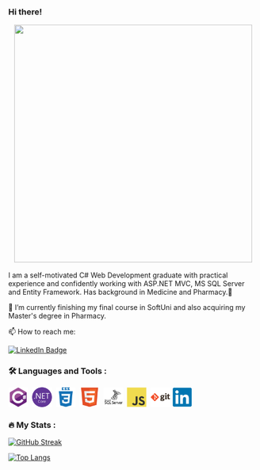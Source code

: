 ### Hi there!
<div align="center">
  <img src="https://media0.giphy.com/media/Rs0JBoGpPxMAlnVc8y/giphy.gif?cid=ecf05e47xqho4272s6bmha8irehtcy4vgmqktswtzpgc16kf&ep=v1_gifs_related&rid=giphy.gif&ct=g" width="480" height="480"/>
</div>

I am a self-motivated C# Web Development
graduate with practical experience and confidently working with ASP.NET MVC, MS SQL Server and Entity
Framework. Has background in Medicine and
Pharmacy.👋

🌱 I’m currently finishing my final course in SoftUni and also acquiring my Master's degree in Pharmacy.

📫 How to reach me: 
<div id="badges">
  <a href="https://www.linkedin.com/in/gergana-georgieva-434657262/">
    <img src="https://img.shields.io/badge/LinkedIn-blue?style=for-the-badge&logo=linkedin&logoColor=white" alt="LinkedIn Badge"/>
  </a>
</div>

### :hammer_and_wrench: Languages and Tools :
<div>
  <img src="https://github.com/devicons/devicon/blob/master/icons/csharp/csharp-original.svg" width="40" height="40"/>&nbsp;
  <img src="https://github.com/devicons/devicon/blob/master/icons/dotnetcore/dotnetcore-original.svg" width="40" height="40"/>&nbsp;
  <img src="https://github.com/devicons/devicon/blob/master/icons/css3/css3-plain-wordmark.svg"  title="CSS3" alt="CSS" width="40" height="40"/>&nbsp;
  <img src="https://github.com/devicons/devicon/blob/master/icons/html5/html5-original.svg" title="HTML5" alt="HTML" width="40" height="40"/>&nbsp;
  <img src="https://github.com/devicons/devicon/blob/master/icons/microsoftsqlserver/microsoftsqlserver-plain-wordmark.svg" width="40" height="40"/>&nbsp;
  <img src="https://github.com/devicons/devicon/blob/master/icons/javascript/javascript-original.svg" title="JavaScript" alt="JavaScript" width="40" height="40"/>&nbsp;
  <img src="https://github.com/devicons/devicon/blob/master/icons/git/git-original-wordmark.svg" title="Git" **alt="Git" width="40" height="40"/>
  <img src="https://github.com/devicons/devicon/blob/master/icons/linkedin/linkedin-original.svg" width="40" height="40"/>&nbsp;
</div>

### :fire: My Stats :
[![GitHub Streak](http://github-readme-streak-stats.herokuapp.com?user=gergana-georgieva00&theme=dark&background=000000)](https://git.io/streak-stats)

[![Top Langs](https://github-readme-stats.vercel.app/api/top-langs/?username=gergana-georgieva00)](https://github.com/anuraghazra/github-readme-stats)
<!--
**gergana-georgieva00/gergana-georgieva00** is a ✨ _special_ ✨ repository because its `README.md` (this file) appears on your GitHub profile.

Here are some ideas to get you started:

- 🔭 I’m currently working on ...
🌱 I’m currently finishing my final course in SoftUni and also acquiring my Master's degree in Pharmacy.
- 👯 I’m looking to collaborate on ...
- 🤔 I’m looking for help with ...
- 💬 Ask me about anything :)
- 
- 😄 Pronouns: ...
- ⚡ Fun fact: ...
-->
